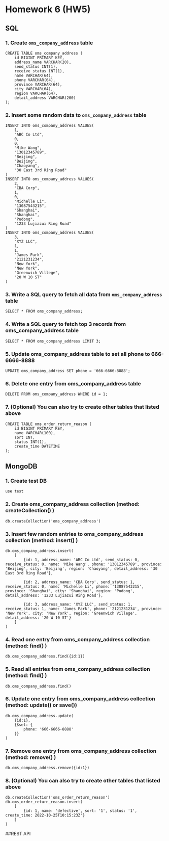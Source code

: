 # Homework 6 (HW5)

## SQL
### 1. Create `oms_company_address` table
```MySQL
CREATE TABLE oms_company_address (
    id BIGINT PRIMARY KEY,
    address_name VARCHAR(20),
    send_status INT(1),
    receive_status INT(1),
    name VARCHAR(64),
    phone VARCHAR(64),
    province VARCHAR(64),
    city VARCHAR(64),
    region VARCHAR(64),
    detail_address VARCHAR(200)
);
```

### 2. Insert some random data to `oms_company_address` table
```MySQL
INSERT INTO oms_company_address VALUES(
    1,
    "ABC Co Ltd",
    0,
    0,
    "Mike Wang",
    "13012345789",
    "Beijing",
    "Beijing",
    "Chaoyang",
    "30 East 3rd Ring Road"
)
INSERT INTO oms_company_address VALUES(
    2,
    "CBA Corp",
    1,
    0,
    "Michelle Li",
    "13087543215",
    "Shanghai",
    "Shanghai",
    "Pudong",
    "1233 Lujiazui Ring Road"
)
INSERT INTO oms_company_address VALUES(
    3,
    "XYZ LLC",
    1,
    1,
    "James Park",
    "2121231234",
    "New York",
    "New York",
    "Greenwich Villege",
    "20 W 10 ST"
)
```

### 3. Write a SQL query to fetch all data from `oms_company_address` table
`SELECT * FROM oms_company_address;`

### 4. Write a SQL query to fetch top 3 records from oms_company_address table
`SELECT * FROM oms_company_address LIMIT 3;`

### 5. Update oms_company_address table to set all phone to 666-6666-8888
`UPDATE oms_company_address SET phone = '666-6666-8888';`

### 6. Delete one entry from oms_company_address table
`DELETE FROM oms_company_address WHERE id = 1;`

### 7. (Optional) You can also try to create other tables that listed above
```MySQL
CREATE TABLE oms_order_return_reason (
    id BIGINT PRIMARY KEY,
    name VARCHAR(100),
    sort INT,
    status INT(1),
    create_time DATETIME
);
```

## MongoDB
### 1. Create test DB
`use test`
### 2. Create oms_company_address collection (method: createCollection() )
`db.createCollection('oms_company_address')`
### 3. Insert few random entries to oms_company_address collection (method: insert() )
```MongoDB
db.oms_company_address.insert(
    [
        {id: 1, address_name: 'ABC Co Ltd', send_status: 0, receive_status: 0, name: 'Mike Wang', phone: '13012345789', province: 'Beijing', city: 'Beijing', region: 'Chaoyang', detail_address: '30 East 3rd Ring Road'},

        {id: 2, address_name: 'CBA Corp', send_status: 1, receive_status: 0, name: 'Michelle Li', phone: '13087543215', province: 'Shanghai', city: 'Shanghai', region: 'Pudong', detail_address: '1233 Lujiazui Ring Road'},

        {id: 3, address_name: 'XYZ LLC', send_status: 1, receive_status: 1, name: 'James Park', phone: '2121231234', province: 'New York', city: 'New York', region: 'Greenwich Villege', detail_address: '20 W 10 ST'}
    ]
)
```
### 4. Read one entry from oms_company_address collection (method: find() )
`db.oms_company_address.find({id:1})`
### 5. Read all entries from oms_company_address collection (method: find() )
`db.oms_company_address.find()`
### 6. Update one entry from oms_company_address collection (method: update() or save())
```MongoDB
db.oms_company_address.update(
    {id:1},
    {$set: {
        phone: '666-6666-8888'
    }}
)
```
### 7. Remove one entry from oms_company_address collection (method: remove() )
`db.oms_company_address.remove({id:1})`

### 8. (Optional) You can also try to create other tables that listed above
```MongoDB
db.createCollection('oms_order_return_reason')
db.oms_order_return_reason.insert(
    [
        {id: 1, name: 'defective', sort: '1', status: '1', create_time: 2022-10-25T10:15:23Z'}
    ]
)
```

##REST API
